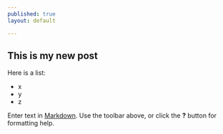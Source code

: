 ```yaml
---
published: true
layout: default

---
```


## This is my new post

Here is a list:

- x
- y
- z



Enter text in [Markdown](http://daringfireball.net/projects/markdown/). Use the toolbar above, or click the **?** button for formatting help.
